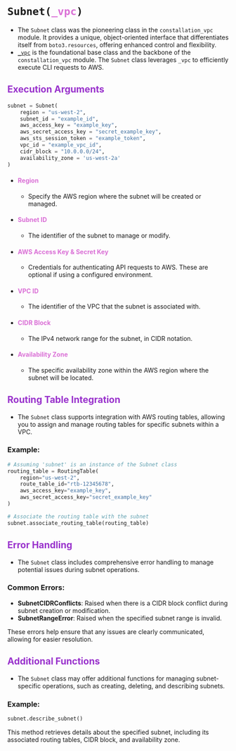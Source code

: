 
# <code>Subnet(<span style="color: #DA70D6;">_vpc</span>)</code>

- The `Subnet` class was the pioneering class in the `constallation_vpc` module. It provides a unique, object-oriented interface that differentiates itself from `boto3.resources`, offering enhanced control and flexibility.
- <span style="color: #DA70D6;">[`_vpc`]("_vpc")</span> is the foundational base class and the backbone of the `constallation_vpc` module. The `Subnet` class leverages `_vpc` to efficiently execute CLI requests to AWS.

## <span style="color: #9932CC;">**Execution Arguments**</span>

```python
subnet = Subnet(
    region = "us-west-2",
    subnet_id = "example_id",
    aws_access_key = "example_key",
    aws_secret_access_key = "secret_example_key",
    aws_sts_session_token = "example_token",
    vpc_id = "example_vpc_id",
    cidr_block = "10.0.0.0/24",
    availability_zone = 'us-west-2a'
)
```

- #### <span style="color: #DA70D6;">**Region**</span>
  - Specify the AWS region where the subnet will be created or managed.

- #### <span style="color: #DA70D6;">**Subnet ID**</span>
  - The identifier of the subnet to manage or modify.

- #### <span style="color: #DA70D6;">**AWS Access Key & Secret Key**</span>
  - Credentials for authenticating API requests to AWS. These are optional if using a configured environment.

- #### <span style="color: #DA70D6;">**VPC ID**</span>
  - The identifier of the VPC that the subnet is associated with.

- #### <span style="color: #DA70D6;">**CIDR Block**</span>
  - The IPv4 network range for the subnet, in CIDR notation.

- #### <span style="color: #DA70D6;">**Availability Zone**</span>
  - The specific availability zone within the AWS region where the subnet will be located.

## <span style="color: #9932CC;">**Routing Table Integration**</span>

- The `Subnet` class supports integration with AWS routing tables, allowing you to assign and manage routing tables for specific subnets within a VPC.

### Example:

```python
# Assuming 'subnet' is an instance of the Subnet class
routing_table = RoutingTable(
    region="us-west-2",
    route_table_id="rtb-12345678",
    aws_access_key="example_key",
    aws_secret_access_key="secret_example_key"
)

# Associate the routing table with the subnet
subnet.associate_routing_table(routing_table)
```

## <span style="color: #9932CC;">**Error Handling**</span>

- The `Subnet` class includes comprehensive error handling to manage potential issues during subnet operations.

### Common Errors:

- **SubnetCIDRConflicts**: Raised when there is a CIDR block conflict during subnet creation or modification.
- **SubnetRangeError**: Raised when the specified subnet range is invalid.

These errors help ensure that any issues are clearly communicated, allowing for easier resolution.

## <span style="color: #9932CC;">**Additional Functions**</span>

- The `Subnet` class may offer additional functions for managing subnet-specific operations, such as creating, deleting, and describing subnets.

### Example:

```python
subnet.describe_subnet()
```

This method retrieves details about the specified subnet, including its associated routing tables, CIDR block, and availability zone.


